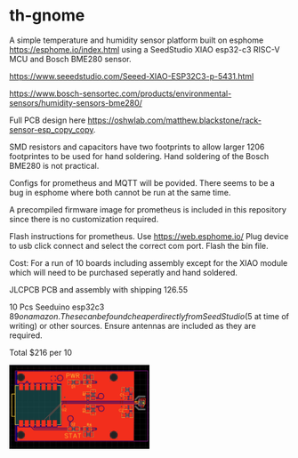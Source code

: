 # th-gnome
A simple temperature and humidity sensor platform built on esphome https://esphome.io/index.html using a SeedStudio XIAO esp32-c3 RISC-V MCU and Bosch BME280 sensor.

https://www.seeedstudio.com/Seeed-XIAO-ESP32C3-p-5431.html

https://www.bosch-sensortec.com/products/environmental-sensors/humidity-sensors-bme280/

Full PCB design here  https://oshwlab.com/matthew.blackstone/rack-sensor-esp_copy_copy.

SMD resistors and capacitors have two footprints to allow larger 1206 footprintes to be used for hand soldering. Hand soldering of the Bosch BME280 is not practical.

Configs for prometheus and MQTT will be povided. There seems to be a bug in esphome where both cannot be run at the same time.

A precompiled firmware image for prometheus is included in this repository since there is no customization required.

Flash instructions for prometheus. Use https://web.esphome.io/ Plug device to usb click connect and select the correct com port. Flash the bin file.

Cost: For a run of 10 boards including assembly except for the XIAO module which will need to be purchased seperatly and hand soldered.

JLCPCB PCB and assembly with shipping 126.55

10 Pcs Seeduino esp32c3 $89 on amazon. These can be found cheaper directly from SeedStudio($5 at time of writing) or other sources. Ensure antennas are included as they are required.

Total $216 per 10

<img src="Screenshot 2025-04-07 215142.png" width="50%" height="20%">
